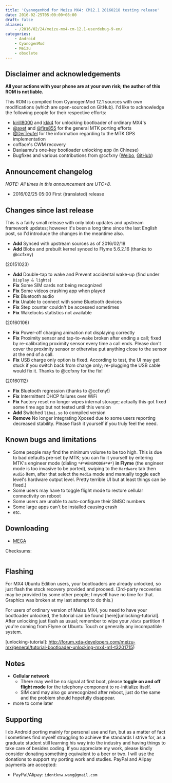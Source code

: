 ```yaml
---
title: 'CyanogenMod for Meizu MX4: CM12.1 20160218 testing release'
date: 2016-02-25T05:00:00+08:00
draft: false
aliases:
    - /2016/02/24/meizu-mx4-cm-12.1-userdebug-9-en/
categories:
    - Android
    - CyanogenMod
    - Meizu
    - obsolete
---
```



## Disclaimer and acknowledgements

**All your actions with your phone are at your own risk; the author of this
ROM is not liable.**

This ROM is compiled from CyanogenMod 12.1 sources with own modifications
(which are open-sourced on GitHub). I'd like to acknowledge the following
people for their respective efforts:

* [kirill8000](http://4pda.ru/forum/index.php?showuser=4461476) and [kkk4](http://4pda.ru/forum/index.php?showuser=610367) for unlocking bootloader of ordinary MX4's
* [@axet](https://github.com/axet) and [@fire855](https://github.com/fire855) for the general MTK porting efforts
* [@DerTeufel](https://github.com/DerTeufel) for the information regarding to the MTK GPS implementation
* cofface's CWM recovery
* Daxiaamu's one-key bootloader unlocking app (in Chinese)
* Bugfixes and various contributions from @ccfxny ([Weibo](http://weibo.com/ccfxny), [GitHub](https://github.com/ccfxny))


## Announcement changelog

*NOTE: All times in this announcement are UTC+8.*

* 2016/02/25 05:00 First (translated) release


## Changes since last release

This is a fairly small release with only blob updates and upstream framework
updates; however it's been a long time since the last English post, so I'd
introduce the changes in the meantime also.

* **Add** Synced with upstream sources as of 2016/02/18
* **Add** Blobs and prebuilt kernel synced to Flyme 5.6.2.16 (thanks to @ccfxny)

(20151023)

* **Add** Double-tap to wake and Prevent accidental wake-up (find under `Display & lights`)
* **Fix** Some SIM cards not being recognized
* **Fix** Some videos crashing app when played
* **Fix** Bluetooth audio
* **Fix** Unable to connect with some Bluetooth devices
* **Fix** Step counter couldn't be accessed sometimes
* **Fix** Wakelocks statistics not available

(20160106)

* **Fix** Power-off charging animation not displaying correctly
* **Fix** Proximity sensor and tap-to-wake broken after ending a call; fixed by re-calibrating proximity sensor every time a call ends. Please don't cover the proximity sensor or otherwise put anything close to the sensor at the end of a call.
* **Fix** USB charge only option is fixed. According to test, the UI may get stuck if you switch back from charge only; re-plugging the USB cable would fix it. Thanks to @ccfxny for the fix!

(20160112)

* **Fix** Bluetooth regression (thanks to @ccfxny!)
* **Fix** Intermittent DHCP failures over WiFi
* **Fix** Factory reset no longer wipes internal storage; actually this got fixed some time ago but not tested until this version
* **Add** Switched `libui.so` to compiled version
* **Remove** No longer integrating Xposed due to some users reporting decreased stability. Please flash it yourself if you truly feel the need.



## Known bugs and limitations

* Some people may find the minimum volume to be too high. This is due to bad defaults pre-set by MTK; you can fix it yourself by entering MTK's engineer mode (dialing `*#*#ENGMODE#*#*`) **in Flyme** (the engineer mode is too invasive to be ported), swiping to the `Hardware` tab then `Audio` item, after that select the `Media` mode and manually toggle each level's hardware output level. Pretty terrible UI but at least things can be fixed.)
* Some users may have to toggle flight mode to restore cellular connectivity on reboot
* Some users are unable to auto-configure their SMSC numbers
* Some large apps can't be installed causing crash
* etc.


## Downloading

* [MEGA][mega]


[mega]: https://mega.nz/#F!1p1kkBZT!wqml0aCll14yA3E4JlMPwg


Checksums:

```
```


## Flashing

For MX4 Ubuntu Edition users, your bootloaders are already unlocked, so just flash the stock recovery provided and proceed. (3rd-party recoveries may be provided by some other people; I myself have no time for that. Graphics was broken at my last attempt to do this.)

For users of ordinary version of Meizu MX4, you need to have your bootloader unlocked, the tutorial can be found [here][unlocking-tutorial].
After unlocking just flash as usual; remember to wipe your `/data` partition if
you're coming from Flyme or Ubuntu Touch or generally any incompatible system.

[unlocking-tutorial]: http://forum.xda-developers.com/meizu-mx/general/tutorial-bootloader-unlocking-mx4-m1-t3201715)


## Notes

* **Cellular network**
    - There may well be no signal at first boot, please **toggle on and off flight mode** for the telephony component to re-initialize itself.
    - SIM card may also go unrecognized after reboot, just do the same and the problem should hopefully disappear.
* more to come later


## Supporting

I do Android porting mainly for personal use and fun, but as a matter of fact
I sometimes find myself struggling to achieve the standards I strive for, as
a graduate student still learning his way into the industry and having things
to take care of besides coding. If you appreciate my work, please kindly
consider donating something equivalent to a beer or two. I will use the
donations to support my porting work and studies. PayPal and Alipay payments are
accepted:

* PayPal/Alipay: `idontknw.wang@gmail.com`


<!-- vim:set ai et ts=4 sw=4 sts=4 fenc=utf-8: -->
